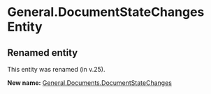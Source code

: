 # General.DocumentStateChanges Entity

## Renamed entity

This entity was renamed (in v.25).

**New name:** [General.Documents.DocumentStateChanges](General.Documents.DocumentStateChanges.md)
